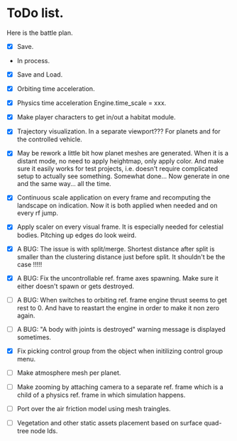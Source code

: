 

# ToDo list.

Here is the battle plan.
- [x] Save.
- In process.
- [x] Save and Load.
- [x] Orbiting time acceleration.
- [x] Physics time acceleration Engine.time_scale = xxx.
- [x] Make player characters to get in/out a habitat module.
- [x] Trajectory visualization. In a separate viewport??? For planets and for the controlled vehicle.
- [x] May be rework a little bit how planet meshes are generated. When it is a distant mode, no need to apply heightmap, only apply color. And make sure it easily works for test projects, i.e. doesn't require complicated setup to actually see something.
        Somewhat done... Now generate in one and the same way... all the time.
- [x] Continuous scale application on every frame and recomputing the landscape on indication. Now it is both applied when needed and on every rf jump.
- [x] Apply scaler on every visual frame. It is especially needed for celestial bodies. Pitching up edges do look weird.
- [x] A BUG: The issue is with split/merge. Shortest distance after split is smaller than the clustering distance just before split. It shouldn't be the case !!!!!
- [x] A BUG: Fix the uncontrollable ref. frame axes spawning. Make sure it either doesn't spawn or gets destroyed.
- [ ] A BUG: When switches to orbiting ref. frame engine thrust seems to get rest to 0. And have to reastart the engine in order to make it non zero again.
- [ ] A BUG: "A body with joints is destroyed" warning message is displayed sometimes.
- [x] Fix picking control group from the object when initilizing control group menu.
- [ ] Make atmosphere mesh per planet.
- [ ] Make zooming by attaching camera to a separate ref. frame which is a child of a physics ref. frame in which simulation happens.
- [ ] Port over the air friction model using mesh traingles.
- [ ] Vegetation and other static assets placement based on surface quad-tree node Ids.






